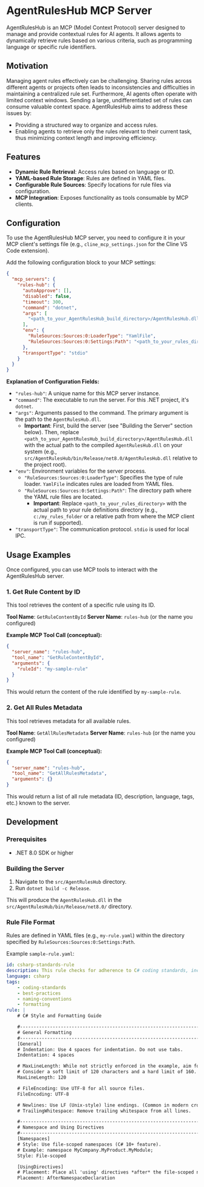 # AgentRulesHub MCP Server

AgentRulesHub is an MCP (Model Context Protocol) server designed to manage and provide contextual rules for AI agents. It allows agents to dynamically retrieve rules based on various criteria, such as programming language or specific rule identifiers.

## Motivation

Managing agent rules effectively can be challenging. Sharing rules across different agents or projects often leads to inconsistencies and difficulties in maintaining a centralized rule set. Furthermore, AI agents often operate with limited context windows. Sending a large, undifferentiated set of rules can consume valuable context space. AgentRulesHub aims to address these issues by:

-   Providing a structured way to organize and access rules.
-   Enabling agents to retrieve only the rules relevant to their current task, thus minimizing context length and improving efficiency.

## Features

-   **Dynamic Rule Retrieval**: Access rules based on language or ID.
-   **YAML-based Rule Storage**: Rules are defined in YAML files.
-   **Configurable Rule Sources**: Specify locations for rule files via configuration.
-   **MCP Integration**: Exposes functionality as tools consumable by MCP clients.

## Configuration

To use the AgentRulesHub MCP server, you need to configure it in your MCP client's settings file (e.g., `cline_mcp_settings.json` for the Cline VS Code extension).

Add the following configuration block to your MCP settings:

```json
{
  "mcp_servers": {
    "rules-hub": {
      "autoApprove": [],
      "disabled": false,
      "timeout": 300,
      "command": "dotnet",
      "args": [
        "<path_to_your_AgentRulesHub_build_directory>/AgentRulesHub.dll"
      ],
      "env": {
        "RuleSources:Sources:0:LoaderType": "YamlFile",
        "RuleSources:Sources:0:Settings:Path": "<path_to_your_rules_directory>"
      },
      "transportType": "stdio"
    }
  }
}
```

**Explanation of Configuration Fields:**

*   `"rules-hub"`: A unique name for this MCP server instance.
*   `"command"`: The executable to run the server. For this .NET project, it's `dotnet`.
*   `"args"`: Arguments passed to the command. The primary argument is the path to the `AgentRulesHub.dll`.
    *   **Important**: First, build the server (see "Building the Server" section below). Then, replace `<path_to_your_AgentRulesHub_build_directory>/AgentRulesHub.dll` with the actual path to the compiled `AgentRulesHub.dll` on your system (e.g., `src/AgentRulesHub/bin/Release/net8.0/AgentRulesHub.dll` relative to the project root).
*   `"env"`: Environment variables for the server process.
    *   `"RuleSources:Sources:0:LoaderType"`: Specifies the type of rule loader. `YamlFile` indicates rules are loaded from YAML files.
    *   `"RuleSources:Sources:0:Settings:Path"`: The directory path where the YAML rule files are located.
        *   **Important**: Replace `<path_to_your_rules_directory>` with the actual path to your rule definitions directory (e.g., `c:/my_rules_folder` or a relative path from where the MCP client is run if supported).
*   `"transportType"`: The communication protocol. `stdio` is used for local IPC.

## Usage Examples

Once configured, you can use MCP tools to interact with the AgentRulesHub server.

### 1. Get Rule Content by ID

This tool retrieves the content of a specific rule using its ID.

**Tool Name**: `GetRuleContentById`
**Server Name**: `rules-hub` (or the name you configured)

**Example MCP Tool Call (conceptual):**

```json
{
  "server_name": "rules-hub",
  "tool_name": "GetRuleContentById",
  "arguments": {
    "ruleId": "my-sample-rule"
  }
}
```

This would return the content of the rule identified by `my-sample-rule`.

### 2. Get All Rules Metadata

This tool retrieves metadata for all available rules.

**Tool Name**: `GetAllRulesMetadata`
**Server Name**: `rules-hub` (or the name you configured)

**Example MCP Tool Call (conceptual):**

```json
{
  "server_name": "rules-hub",
  "tool_name": "GetAllRulesMetadata",
  "arguments": {}
}
```

This would return a list of all rule metadata (ID, description, language, tags, etc.) known to the server.

## Development

### Prerequisites
- .NET 8.0 SDK or higher

### Building the Server
1. Navigate to the `src/AgentRulesHub` directory.
2. Run `dotnet build -c Release`.

This will produce the `AgentRulesHub.dll` in the `src/AgentRulesHub/bin/Release/net8.0/` directory.

### Rule File Format
Rules are defined in YAML files (e.g., `my-rule.yaml`) within the directory specified by `RuleSources:Sources:0:Settings:Path`.

Example `sample-rule.yaml`:
```yaml
id: csharp-standards-rule
description: This rule checks for adherence to C# coding standards, including naming conventions and formatting
language: csharp
tags:
    - coding-standards
    - best-practices
    - naming-conventions
    - formatting
rule: |
    # C# Style and Formatting Guide

    #-------------------------------------------------------------------------------
    # General Formatting
    #-------------------------------------------------------------------------------
    [General]
    # Indentation: Use 4 spaces for indentation. Do not use tabs.
    Indentation: 4 spaces

    # MaxLineLength: While not strictly enforced in the example, aim for readability.
    # Consider a soft limit of 120 characters and a hard limit of 160.
    MaxLineLength: 120

    # FileEncoding: Use UTF-8 for all source files.
    FileEncoding: UTF-8

    # Newlines: Use LF (Unix-style) line endings. (Common in modern cross-platform dev)
    # TrailingWhitespace: Remove trailing whitespace from all lines.

    #-------------------------------------------------------------------------------
    # Namespace and Using Directives
    #-------------------------------------------------------------------------------
    [Namespaces]
    # Style: Use file-scoped namespaces (C# 10+ feature).
    # Example: namespace MyCompany.MyProduct.MyModule;
    Style: File-scoped

    [UsingDirectives]
    # Placement: Place all 'using' directives *after* the file-scoped namespace declaration.
    Placement: AfterNamespaceDeclaration
```
